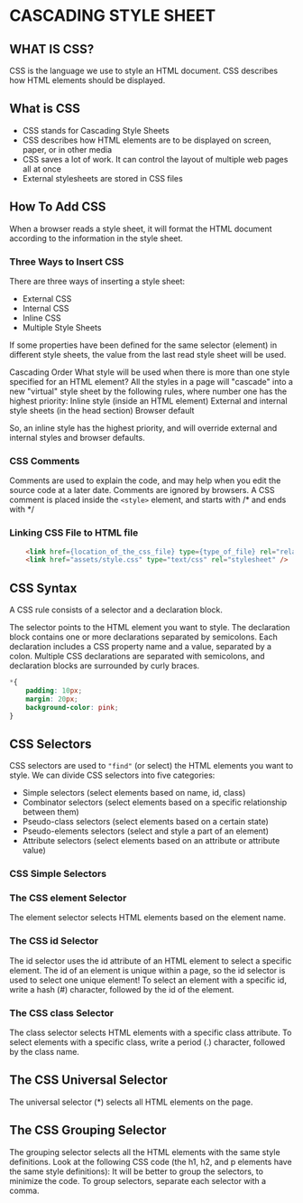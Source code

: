 # CASCADING STYLE SHEET
## WHAT IS CSS?
CSS is the language we use to style an HTML document.
CSS describes how HTML elements should be displayed.

## What is CSS
- CSS stands for Cascading Style Sheets
- CSS describes how HTML elements are to be displayed on screen, paper, or in other media
- CSS saves a lot of work. It can control the layout of multiple web pages all at once
- External stylesheets are stored in CSS files

## How To Add CSS
When a browser reads a style sheet, it will format the HTML document according to the information in the style sheet.

### Three Ways to Insert CSS
There are three ways of inserting a style sheet:
- External CSS
- Internal CSS
- Inline CSS
- Multiple Style Sheets

If some properties have been defined for the same selector (element) in different style sheets, the value from the last read style sheet will be used. 

Cascading Order
What style will be used when there is more than one style specified for an HTML element?
All the styles in a page will "cascade" into a new "virtual" style sheet by the following rules, where number one has the highest priority:
Inline style (inside an HTML element)
External and internal style sheets (in the head section)
Browser default

So, an inline style has the highest priority, and will override external and internal styles and browser defaults.

### CSS Comments
Comments are used to explain the code, and may help when you edit the source code at a later date.
Comments are ignored by browsers.
A CSS comment is placed inside the `<style>` element, and starts with /* and ends with */


### Linking CSS File to HTML file

```html
    <link href={location_of_the_css_file} type={type_of_file} rel="relationship" />
    <link href="assets/style.css" type="text/css" rel="stylesheet" />
```

## CSS Syntax
A CSS rule consists of a selector and a declaration block.

The selector points to the HTML element you want to style.
The declaration block contains one or more declarations separated by semicolons.
Each declaration includes a CSS property name and a value, separated by a colon.
Multiple CSS declarations are separated with semicolons, and declaration blocks are surrounded by curly braces.

```css
*{
    padding: 10px;
    margin: 20px;
    background-color: pink;
}

```

## CSS Selectors
CSS selectors are used to `"find"` (or select) the HTML elements you want to style.
We can divide CSS selectors into five categories:

- Simple selectors (select elements based on name, id, class)
- Combinator selectors (select elements based on a specific relationship between them)
- Pseudo-class selectors (select elements based on a certain state)
- Pseudo-elements selectors (select and style a part of an element)
- Attribute selectors (select elements based on an attribute or attribute value)

### CSS Simple Selectors
### The CSS element Selector
The element selector selects HTML elements based on the element name.

### The CSS id Selector
The id selector uses the id attribute of an HTML element to select a specific element.
The id of an element is unique within a page, so the id selector is used to select one unique element!
To select an element with a specific id, write a hash (#) character, followed by the id of the element.

### The CSS class Selector
The class selector selects HTML elements with a specific class attribute.
To select elements with a specific class, write a period (.) character, followed by the class name.

## The CSS Universal Selector
The universal selector (*) selects all HTML elements on the page.

## The CSS Grouping Selector
The grouping selector selects all the HTML elements with the same style definitions.
Look at the following CSS code (the h1, h2, and p elements have the same style definitions):
It will be better to group the selectors, to minimize the code.
To group selectors, separate each selector with a comma.

